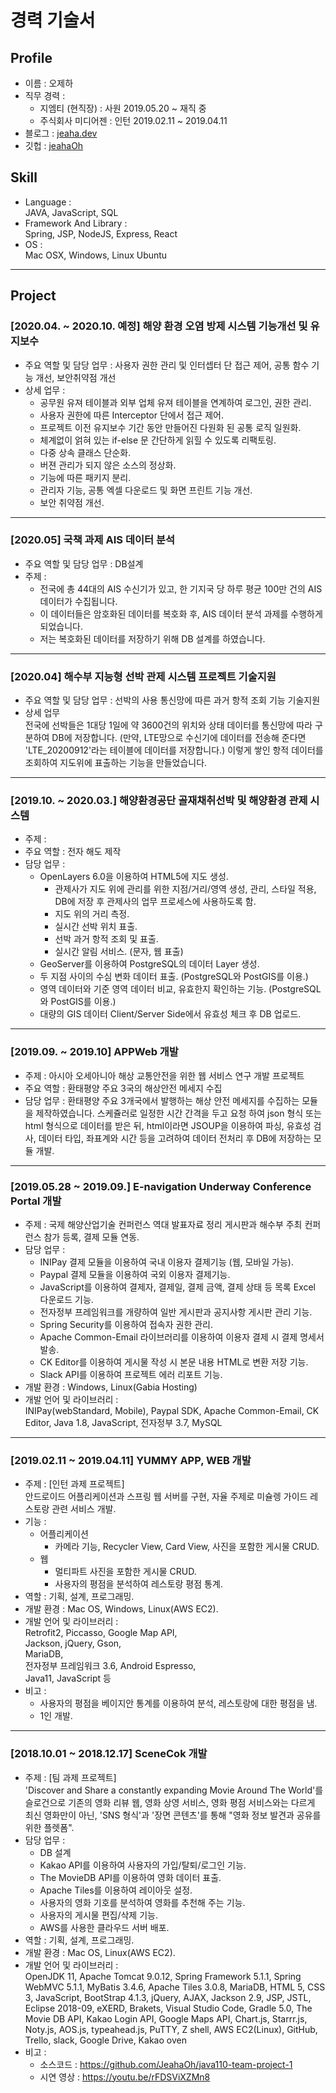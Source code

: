 # 경력 기술서

## Profile

- 이름 : 오제하
- 직무 경력 :
  - 지엠티 (현직장) : 사원 2019.05.20 ~ 재직 중
  - 주식회사 미디어젠 : 인턴 2019.02.11 ~ 2019.04.11
- 블로그 : [jeaha.dev](http://jeaha.dev)
- 깃헙 : [jeahaOh](https://github.com/JeahaOh)

## Skill

- Language :  
  JAVA, JavaScript, SQL
- Framework And Library :  
  Spring, JSP, NodeJS, Express, React
- OS :  
  Mac OSX, Windows, Linux Ubuntu

---

## Project

### [2020.04. ~ 2020.10. 예정] 해양 환경 오염 방제 시스템 기능개선 및 유지보수

- 주요 역할 및 담당 업무 : 사용자 권한 관리 및 인터셉터 단 접근 제어, 공통 함수 기능 개선, 보안취약점 개선
- 상세 업무 :
  - 공무원 유져 테이블과 외부 업체 유져 테이블을 연계하여 로그인, 권한 관리.
  - 사용자 권한에 따른 Interceptor 단에서 접근 제어.
  - 프로젝트 이전 유지보수 기간 동안 만들어진 다원화 된 공통 로직 일원화.
  - 체계없이 얽혀 있는 if-else 문 간단하게 읽힐 수 있도록 리팩토링.
  - 다중 상속 클래스 단순화.
  - 버젼 관리가 되지 않은 소스의 정상화.
  - 기능에 따른 패키지 분리.
  - 관리자 기능, 공통 엑셀 다운로드 및 화면 프린트 기능 개선.
  - 보안 취약점 개선.

---

### [2020.05] 국책 과제 AIS 데이터 분석

- 주요 역할 및 담당 업무 : DB설계
- 주제 :
  - 전국에 총 44대의 AIS 수신기가 있고, 한 기지국 당 하루 평균 100만 건의 AIS 데이터가 수집됩니다.
  - 이 데이터들은 암호화된 데이터를 복호화 후, AIS 데이터 분석 과제를 수행하게 되었습니다.
  - 저는 복호화된 데이터를 저장하기 위해 DB 설계를 하였습니다.

---

### [2020.04] 해수부 지능형 선박 관제 시스템 프로젝트 기술지원

- 주요 역할 및 담당 업무 : 선박의 사용 통신망에 따른 과거 항적 조회 기능 기술지원
- 상세 업무  
  전국에 선박들은 1대당 1일에 약 3600건의 위치와 상태 데이터를 통신망에 따라 구분하여 DB에 저장합니다. (만약, LTE망으로 수신기에 데이터를 전송해 준다면 'LTE_20200912'라는 테이블에 데이터를 저장합니다.) 이렇게 쌓인 항적 데이터를 조회하여 지도위에 표출하는 기능을 만들었습니다.

---

### [2019.10. ~ 2020.03.] 해양환경공단 골재채취선박 및 해양환경 관제 시스템

- 주제 :
- 주요 역할 : 전자 해도 제작
- 담당 업무 :
  - OpenLayers 6.0을 이용하여 HTML5에 지도 생성.
    - 관제사가 지도 위에 관리를 위한 지점/거리/영역 생성, 관리, 스타일 적용, DB에 저장 후 관제사의 업무 프로세스에 사용하도록 함.
    - 지도 위의 거리 측정.
    - 실시간 선박 위치 표출.
    - 선박 과거 항적 조회 및 표출.
    - 실시간 알림 서비스. (문자, 웹 표출)
  - GeoServer를 이용하여 PostgreSQL의 데이터 Layer 생성.
  - 두 지점 사이의 수심 변화 데이터 표출. (PostgreSQL와 PostGIS를 이용.)
  - 영역 데이터와 기준 영역 데이터 비교, 유효한지 확인하는 기능. (PostgreSQL와 PostGIS를 이용.)
  - 대량의 GIS 데이터 Client/Server Side에서 유효성 체크 후 DB 업로드.

---

### [2019.09. ~ 2019.10] APPWeb 개발

- 주제 : 아시아 오세아니아 해상 교통안전을 위한 웹 서비스 연구 개발 프로젝트
- 주요 역할 : 환태평양 주요 3국의 해상안전 메세지 수집
- 담당 업무 : 환태평양 주요 3개국에서 발행하는 해상 안전 메세지를 수집하는 모듈을 제작하였습니다. 스케쥴러로 일정한 시간 간격을 두고 요청 하여 json 형식 또는 html 형식으로 데이터를 받은 뒤, html이라면 JSOUP을 이용하여 파싱, 유효성 검사, 데이터 타입, 좌표계와 시간 등을 고려하여 데이터 전처리 후 DB에 저장하는 모듈 개발.

---

### [2019.05.28 ~ 2019.09.] E-navigation Underway Conference Portal 개발

- 주제 : 국제 해양산업기술 컨퍼런스 역대 발표자료 정리 게시판과 해수부 주최 컨퍼런스 참가 등록, 결제 모듈 연동.
- 담당 업무 :
  - INIPay 결제 모듈을 이용하여 국내 이용자 결제기능 (웹, 모바일 가능).
  - Paypal 결제 모듈을 이용하여 국외 이용자 결제기능.
  - JavaScript를 이용하여 결제자, 결제일, 결제 금액, 결제 상태 등 목록 Excel 다운로드 기능.
  - 전자정부 프레임워크를 개량하여 일반 게시판과 공지사항 게시판 관리 기능.
  - Spring Security를 이용하여 접속자 권한 관리.
  - Apache Common-Email 라이브러리를 이용하여 이용자 결제 시 결제 명세서 발송.
  - CK Editor를 이용하여 게시물 작성 시 본문 내용 HTML로 변환 저장 기능.
  - Slack API를 이용하여 프로젝트 에러 리포트 기능.
- 개발 환경 : Windows, Linux(Gabia Hosting)
- 개발 언어 및 라이브러리 :  
  INIPay(webStandard, Mobile), Paypal SDK, Apache Common-Email, CK Editor, Java 1.8, JavaScript, 전자정부 3.7, MySQL

---

### [2019.02.11 ~ 2019.04.11] YUMMY APP, WEB 개발

- 주제 : [인턴 과제 프로젝트]  
  안드로이드 어플리케이션과 스프링 웹 서버를 구현, 자율 주제로 미슐렝 가이드 레스토랑 관련 서비스 개발.
- 기능 :
  - 어플리케이션
    - 카메라 기능, Recycler View, Card View, 사진을 포함한 게시물 CRUD.
  - 웹
    - 멀티파트 사진을 포함한 게시물 CRUD.
    - 사용자의 평점을 분석하여 레스토랑 평점 통계.
- 역할 : 기획, 설계, 프로그래밍.
- 개발 환경 : Mac OS, Windows, Linux(AWS EC2).
- 개발 언어 및 라이브러리 :  
  Retrofit2, Piccasso, Google Map API,  
  Jackson, jQuery, Gson,  
  MariaDB,  
  전자정부 프레임워크 3.6, Android Espresso,  
  Java11, JavaScript 등
- 비고 :
  - 사용자의 평점을 베이지안 통계를 이용하여 분석, 레스토랑에 대한 평점을 냄.
  - 1인 개발.

---

### [2018.10.01 ~ 2018.12.17] SceneCok 개발

- 주제 : [팀 과제 프로젝트]  
  'Discover and Share a constantly expanding Movie Around The World'를 슬로건으로 기존의 영화 리뷰 웹, 영화 상영 서비스, 영화 평점 서비스와는 다르게 최신 영화만이 아닌, 'SNS 형식'과 '장면 콘텐츠'를 통해 "영화 정보 발견과 공유를 위한 플렛폼".
- 담당 업무 :
  - DB 설계
  - Kakao API를 이용하여 사용자의 가입/탈퇴/로그인 기능.
  - The MovieDB API를 이용하여 영화 데이터 표출.
  - Apache Tiles를 이용하여 레이아웃 설정.
  - 사용자의 영화 기호를 분석하여 영화를 추천해 주는 기능.
  - 사용자의 게시물 편집/삭제 기능.
  - AWS를 사용한 클라우드 서버 배포.
- 역할 : 기획, 설계, 프로그래밍.
- 개발 환경 : Mac OS, Linux(AWS EC2).
- 개발 언어 및 라이브러리 :  
  OpenJDK 11, Apache Tomcat 9.0.12, Spring Framework 5.1.1, Spring WebMVC 5.1.1, MyBatis 3.4.6, Apache Tiles 3.0.8, MariaDB, HTML 5, CSS 3, JavaScript, BootStrap 4.1.3, jQuery, AJAX, Jackson 2.9, JSP, JSTL, Eclipse 2018-09, eXERD, Brakets, Visual Studio Code, Gradle 5.0, The Movie DB API, Kakao Login API, Google Maps API, Chart.js, Starrr.js, Noty.js, AOS.js, typeahead.js, PuTTY, Z shell, AWS EC2(Linux), GitHub, Trello, slack, Google Drive, Kakao oven
- 비고 :
  - 소스코드 : https://github.com/JeahaOh/java110-team-project-1
  - 시연 영상 : https://youtu.be/rFDSViXZMn8
